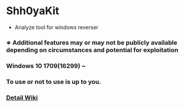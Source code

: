 # Shh0yaKit
- Analyze tool for windows reverser

### ※ Additional features may or may not be publicly available depending on circumstances and potential for exploitation
### Windows 10 1709(16299) ~ 
### To use or not to use is up to you.

### [Detail Wiki](https://github.com/Shhoya/Shh0yaTool/wiki)
